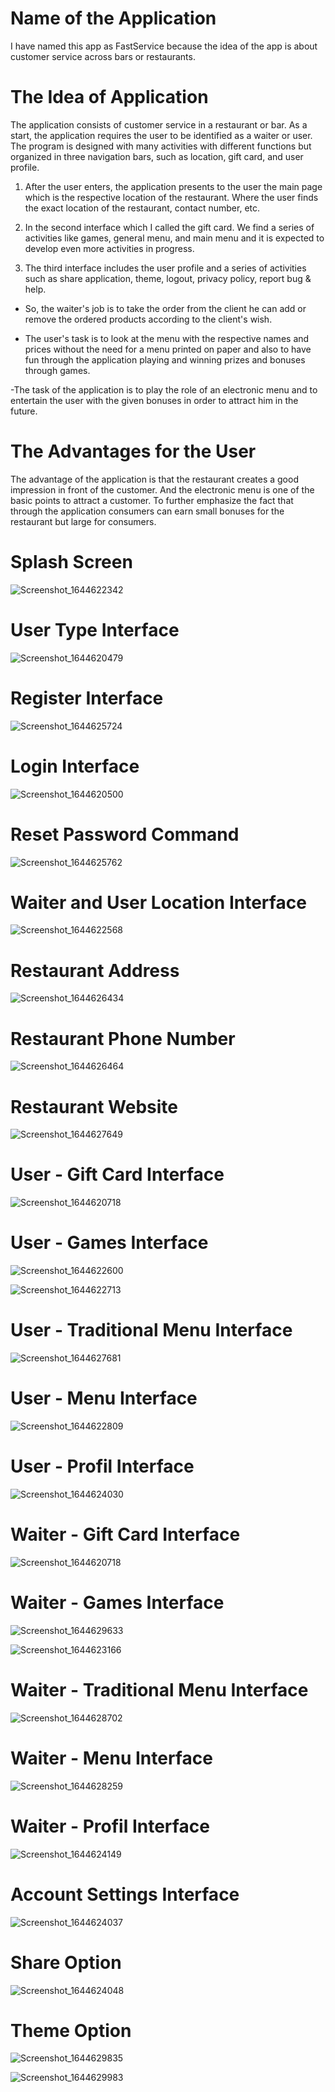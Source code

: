 # Name of the Application 
I have named this app as FastService because the idea of the app is about customer service across bars or restaurants.

# The Idea of Application 
The application consists of customer service in a restaurant or bar. As a start, the application requires the user to be identified as a waiter or user. The program is designed with many activities with different functions but organized in three navigation bars, such as location, gift card, and user profile.

1. After the user enters, the application presents to the user the main page which is the respective location of the restaurant. Where the user finds the exact location of the restaurant, contact number, etc.

2. In the second interface which I called the gift card. We find a series of activities like games, general menu, and main menu and it is expected to develop even more activities in progress.

3. The third interface includes the user profile and a series of activities such as share application, theme, logout, privacy policy, report bug & help.

- So, the waiter's job is to take the order from the client he can add or remove the ordered products according to the client's wish.

- The user's task is to look at the menu with the respective names and prices without the need for a menu printed on paper and also to have fun through the application playing and winning prizes and bonuses through games.

-The task of the application is to play the role of an electronic menu and to entertain the user with the given bonuses in order to attract him in the future.

# The Advantages for the User

The advantage of the application is that the restaurant creates a good impression in front of the customer. And the electronic menu is one of the basic points to attract a customer. To further emphasize the fact that through the application consumers can earn small bonuses for the restaurant but large for consumers.


# Splash Screen

![Screenshot_1644622342](https://user-images.githubusercontent.com/86987951/153686811-16eeea0d-2a23-43da-8855-319df698d3f3.png)

# User Type Interface 

![Screenshot_1644620479](https://user-images.githubusercontent.com/86987951/153687573-78f5e7d7-70ff-44e9-85f2-4d555cf5922d.png)

# Register Interface

![Screenshot_1644625724](https://user-images.githubusercontent.com/86987951/153688153-2993ec36-bd06-4948-ba9e-63a6ea4537c2.png)

# Login Interface

![Screenshot_1644620500](https://user-images.githubusercontent.com/86987951/153687688-01f9dd54-2c4a-49d1-a461-9b404276e514.png)

# Reset Password Command

![Screenshot_1644625762](https://user-images.githubusercontent.com/86987951/153688238-9079b8cb-f14e-4f6a-9c7b-211b02bb4811.png)

# Waiter and User Location Interface

![Screenshot_1644622568](https://user-images.githubusercontent.com/86987951/153688391-c9018e92-2a62-4e94-ab46-47ce9d898620.png)

# Restaurant Address 
  
![Screenshot_1644626434](https://user-images.githubusercontent.com/86987951/153689057-1dd1e031-4bcd-4989-ac82-c8477c552dab.png)

# Restaurant Phone Number

![Screenshot_1644626464](https://user-images.githubusercontent.com/86987951/153689115-435d6813-353e-4fce-ba07-50d01976e57a.png)

# Restaurant Website 

![Screenshot_1644627649](https://user-images.githubusercontent.com/86987951/153689826-43a40eec-b0ca-4172-8b4e-9c18bb733ded.png)

# User - Gift Card Interface

![Screenshot_1644620718](https://user-images.githubusercontent.com/86987951/153689298-c1bca57c-59c6-493b-8008-9c8e8dcf94ed.png)

# User - Games Interface

![Screenshot_1644622600](https://user-images.githubusercontent.com/86987951/153689361-130da48c-7940-49d2-8ea7-b0ea47c5947b.png)

![Screenshot_1644622713](https://user-images.githubusercontent.com/86987951/153689596-c0674af2-8656-4f20-845e-c38af128442d.png)

# User - Traditional Menu Interface

![Screenshot_1644627681](https://user-images.githubusercontent.com/86987951/153689812-931ec98d-ae3f-442d-ad7d-9497fbe4276f.png)

# User - Menu Interface

![Screenshot_1644622809](https://user-images.githubusercontent.com/86987951/153689845-d7707c32-5eef-49a4-be4b-00764e90b135.png)

# User - Profil Interface

![Screenshot_1644624030](https://user-images.githubusercontent.com/86987951/153690686-5410be36-f6f9-4bef-bca6-46da3cd2e3c5.png)

# Waiter - Gift Card Interface

![Screenshot_1644620718](https://user-images.githubusercontent.com/86987951/153689298-c1bca57c-59c6-493b-8008-9c8e8dcf94ed.png)

# Waiter - Games Interface

![Screenshot_1644629633](https://user-images.githubusercontent.com/86987951/153691149-4e4bb0a9-64fb-4d93-b73a-a99165479971.png)

![Screenshot_1644623166](https://user-images.githubusercontent.com/86987951/153689938-ae8493fa-e2c8-4855-ae16-ecbe14738f22.png)

# Waiter - Traditional Menu Interface

![Screenshot_1644628702](https://user-images.githubusercontent.com/86987951/153690522-2af621d0-5183-456e-b99e-decb9d850ccc.png)

# Waiter - Menu  Interface

![Screenshot_1644628259](https://user-images.githubusercontent.com/86987951/153690194-8e5ba418-c514-46f0-8770-3b0404114ea8.png)

# Waiter - Profil Interface

![Screenshot_1644624149](https://user-images.githubusercontent.com/86987951/153690707-c13da077-92e5-45dc-9635-30d0c14933e2.png)

# Account Settings Interface

![Screenshot_1644624037](https://user-images.githubusercontent.com/86987951/153690777-dd1b4b09-506d-4b06-85a6-4fac32ab7745.png)

# Share Option

![Screenshot_1644624048](https://user-images.githubusercontent.com/86987951/153690803-e17a30c0-1082-44c9-8014-1ba81b0cbf0c.png)

# Theme Option

![Screenshot_1644629835](https://user-images.githubusercontent.com/86987951/153691300-50d72e1f-6852-4fcf-9a02-ff73ec35cf57.png)

![Screenshot_1644629983](https://user-images.githubusercontent.com/86987951/153691308-3d01b4dc-b551-4a37-b0ee-dfb0475f312a.png)

